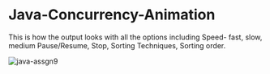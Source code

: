 # Java-Concurrency-Animation

This is how the output looks with all the options including Speed- fast, slow, medium Pause/Resume, Stop, Sorting Techniques, Sorting order.

![java-assgn9](https://user-images.githubusercontent.com/39347739/50259888-a3088600-03cb-11e9-9e8b-c3baa005a515.JPG)

